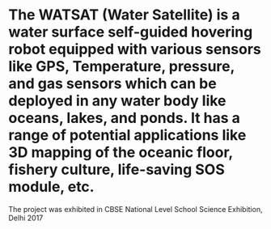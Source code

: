 # The WATSAT (Water Satellite) is a water surface self-guided hovering robot equipped with various sensors like GPS, Temperature, pressure, and gas sensors which can be deployed in any water body like oceans, lakes, and ponds. It has a range of potential applications like 3D mapping of the oceanic floor, fishery culture, life-saving SOS module, etc.
The project was exhibited in CBSE National Level School Science Exhibition, Delhi  2017
